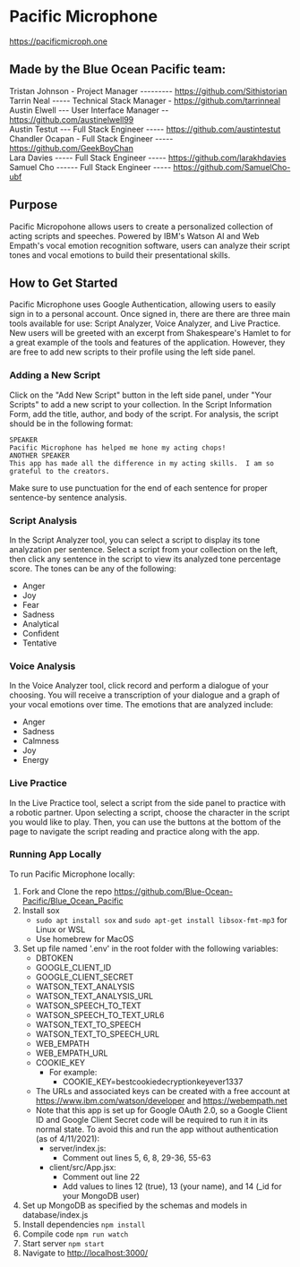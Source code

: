 # Pacific Microphone
<https://pacificmicroph.one>


## Made by the Blue Ocean Pacific team:
Tristan Johnson - Project Manager --------- <https://github.com/Sithistorian><br>
Tarrin Neal ----- Technical Stack Manager - <https://github.com/tarrinneal><br>
Austin Elwell --- User Interface Manager -- <https://github.com/austinelwell99><br>
Austin Testut --- Full Stack Engineer ----- <https://github.com/austintestut><br>
Chandler Ocapan - Full Stack Engineer ----- <https://github.com/GeekBoyChan><br>
Lara Davies ----- Full Stack Engineer ----- <https://github.com/larakhdavies><br>
Samuel Cho ------ Full Stack Engineer ----- <https://github.com/SamuelCho-ubf><br>


## Purpose
Pacific Micropohone allows users to create a personalized collection of acting scripts and speeches.  Powered by IBM's Watson AI and Web Empath's vocal emotion recognition software, users can analyze their script tones and vocal emotions to build their presentational skills.

## How to Get Started
Pacific Microphone uses Google Authentication, allowing users to easily sign in to a personal account.  Once signed in, there are there are three main tools available for use:  Script Analyzer, Voice Analyzer, and Live Practice. New users will be greeted with an excerpt from Shakespeare's Hamlet to for a great example of the tools and features of the application.  However, they are free to add new scripts to their profile using the left side panel.

### Adding a New Script
Click on the "Add New Script" button in the left side panel, under "Your Scripts" to add a new script to your collection.  In the Script Information Form, add the title, author, and body of the script.  For analysis, the script should be in the following format:

    SPEAKER
    Pacific Microphone has helped me hone my acting chops!
    ANOTHER SPEAKER
    This app has made all the difference in my acting skills.  I am so grateful to the creators.

Make sure to use punctuation for the end of each sentence for proper sentence-by sentence analysis.

### Script Analysis
In the Script Analyzer tool, you can select a script to display its tone analyzation per sentence.  Select a script from your collection on the left, then click any sentence in the script to view its analyzed tone percentage score.
The tones can be any of the following:
- Anger
- Joy
- Fear
- Sadness
- Analytical
- Confident
- Tentative

### Voice Analysis
In the Voice Analyzer tool, click record and perform a dialogue of your choosing.  You will receive a transcription of your dialogue and a graph of your vocal emotions over time.
The emotions that are analyzed include:
- Anger
- Sadness
- Calmness
- Joy
- Energy

### Live Practice
In the Live Practice tool, select a script from the side panel to practice with a robotic partner. Upon selecting a script, choose the character in the script you would like to play.  Then, you can use the buttons at the bottom of the page to navigate the script reading and practice along with the app.

### Running App Locally
To run Pacific Microphone locally:
1. Fork and Clone the repo <https://github.com/Blue-Ocean-Pacific/Blue_Ocean_Pacific>
2. Install sox
    - `sudo apt install sox` and `sudo apt-get install libsox-fmt-mp3` for Linux or WSL
    - Use homebrew for MacOS
3. Set up file named '.env' in the root folder with the following variables:
    - DBTOKEN
    - GOOGLE_CLIENT_ID
    - GOOGLE_CLIENT_SECRET
    - WATSON_TEXT_ANALYSIS
    - WATSON_TEXT_ANALYSIS_URL
    - WATSON_SPEECH_TO_TEXT
    - WATSON_SPEECH_TO_TEXT_URL6
    - WATSON_TEXT_TO_SPEECH
    - WATSON_TEXT_TO_SPEECH_URL
    - WEB_EMPATH
    - WEB_EMPATH_URL
    - COOKIE_KEY
      - For example:
        - COOKIE_KEY=bestcookiedecryptionkeyever1337
    - The URLs and associated keys can be created with a free account at <https://www.ibm.com/watson/developer> and <https://webempath.net>
    - Note that this app is set up for Google OAuth 2.0, so a Google Client ID and Google Client Secret code will be required to run it in its normal state.  To avoid this and run the app without authentication (as of 4/11/2021):
      - server/index.js:
        - Comment out lines 5, 6, 8, 29-36, 55-63
      - client/src/App.jsx:
        - Comment out line 22
        - Add values to lines 12 (true), 13 (your name), and 14 (_id for your MongoDB user)
4. Set up MongoDB as specified by the schemas and models in database/index.js
5. Install dependencies `npm install`
6. Compile code `npm run watch`
7. Start server `npm start`
8. Navigate to <http://localhost:3000/>